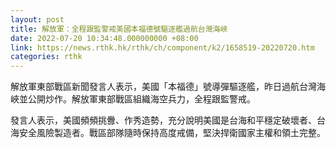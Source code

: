 ```yaml
---
layout: post
title: 解放軍：全程跟監警戒美國本福德號驅逐艦過航台灣海峽
date: 2022-07-20 10:34:48.000000000 +08:00
link: https://news.rthk.hk/rthk/ch/component/k2/1658519-20220720.htm
categories: rthk
---
```


解放軍東部戰區新聞發言人表示，美國「本福德」號導彈驅逐艦，昨日過航台灣海峽並公開炒作。解放軍東部戰區組織海空兵力，全程跟監警戒。

發言人表示，美國頻頻挑釁、作秀造勢，充分說明美國是台海和平穩定破壞者、台海安全風險製造者。戰區部隊隨時保持高度戒備，堅決捍衛國家主權和領土完整。
